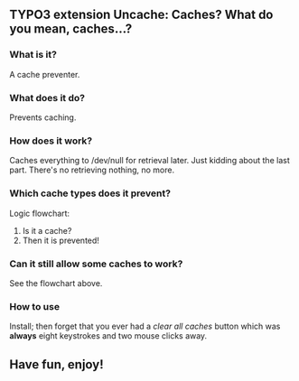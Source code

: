 ## TYPO3 extension Uncache: Caches? What do you mean, caches...?

### What is it?

A cache preventer.

### What does it do?

Prevents caching.

### How does it work?

Caches everything to /dev/null for retrieval later. Just kidding about the last part. There's no retrieving nothing, no more.

### Which cache types does it prevent?

Logic flowchart:

1. Is it a cache?
2. Then it is prevented!

### Can it still allow some caches to work?

See the flowchart above.

### How to use

Install; then forget that you ever had a _clear all caches_ button which was __always__ eight keystrokes and two mouse clicks away.

## Have fun, enjoy!